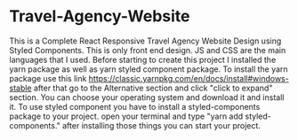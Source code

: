 # Travel-Agency-Website
This is a Complete React Responsive Travel Agency Website Design using Styled Components. This is only front end design. JS and CSS are the main languages that I used.
Before starting to create this project I installed the yarn package as well as yarn styled component package.
To install the yarn package use this link https://classic.yarnpkg.com/en/docs/install#windows-stable after that go to the Alternative section 
and click "click to expand" section.
You can choose your operating system and download it and install it.
To use styled component you have to install a styled-components package to your project. open your terminal and type "yarn add styled-components."
after installing those things you can start your project.
